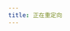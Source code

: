 ```yaml
---
title: 正在重定向
---
```

<head>
    <meta name="msvalidate.01" content="BFEB5BF33AB4DC1743274D9CE1DCCCFD" />
</head>
<script setup>
import { onMounted } from "vue"
import { useRouter } from "vitepress"
    
const router = useRouter();

onMounted(() => router.go("/"));
</script>
